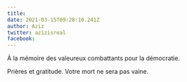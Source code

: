 ```yaml
---
title: 
date: 2021-03-15T09:28:10.241Z
author: Aziz
twitter: azizisreal
facebook: 
---
```


À la mémoire des valeureux combattants pour la démocratie. 

Prières et gratitude. Votre mort ne sera pas vaine.
